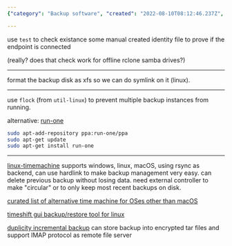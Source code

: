 ```yaml
---
{"category": "Backup software", "created": "2022-08-10T08:12:46.237Z", "date": "2022-08-10 08:12:46", "description": "Linux-Timemachine is a versatile backup solution that serves as an alternative to Time Machine on Linux, Windows, and MacOS. It utilizes rsync for efficient backup support and employs hardlinks for streamlined management of backups.", "modified": "2023-09-10T11:20:19.305Z", "tags": ["backup", "stub", "time machine"], "title": "Time Machine Alternative For Linux/Windows"}

---
```


use `test` to check existance some manual created identity file to prove if the endpoint is connected

(really? does that check work for offline rclone samba drives?)

----

format the backup disk as xfs so we can do symlink on it (linux).

----

use `flock` (from `util-linux`) to prevent multiple backup instances from running.

alternative: [run-one](https://blog.dustinkirkland.com/2011/02/introducing-run-one-and-run-this-one.html)

```bash
sudo apt-add-repository ppa:run-one/ppa
sudo apt-get update
sudo apt-get install run-one

```

----

[linux-timemachine](https://github.com/cytopia/linux-timemachine#star-features) supports windows, linux, macOS, using rsync as backend, can use hardlink to make backup management very easy. can delete previous backup without losing data. need external controller to make "circular" or to only keep most recent backups on disk.

[curated list of alternative time machine for OSes other than macOS](https://alternativeto.net/software/time-machine/?platform=linux&p=2)

[timeshift gui backup/restore tool for linux](https://alternativeto.net/software/timeshift/about/)

[duplicity incremental backup](https://duplicity.gitlab.io/) can store backup into encrypted tar files and support IMAP protocol as remote file server
